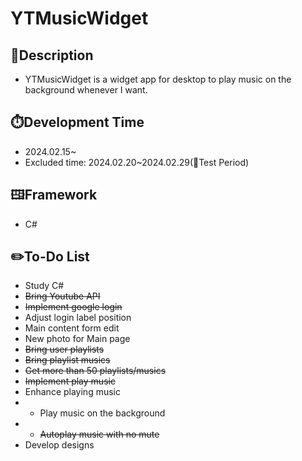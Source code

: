 # YTMusicWidget

## 📘Description
- YTMusicWidget is a widget app for desktop to play music on the background whenever I want.

## ⏱️Development Time
- 2024.02.15~
- Excluded time: 2024.02.20~2024.02.29(📘Test Period)

## 🖽Framework
- C#

## ✏️To-Do List
- Study C#
- ~~Bring Youtube API~~
- ~~Implement google login~~
- Adjust login label position
- Main content form edit
- New photo for Main page
- ~~Bring user playlists~~			
- ~~Bring playlist musics~~
- ~~Get more than 50 playlists/musics~~
- ~~Implement play music~~
- Enhance playing music
- - Play music on the background
- - ~~Autoplay music with no mute~~
- Develop designs
